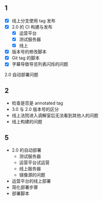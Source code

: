 ## 1

- [x] 线上分支使用 tag 发布
- [x] 2.0 的 CI 构建与发布
	- [x] 运营平台
	- [x] 测试服务器
	- [x] 线上
- [x] 版本号的修改脚本
- [x] Git tag 的脚本
- [x] 字幕导致导览列表闪烁的问题

2.0 自动部署问题

## 2

- 检查是否是 annotated tag
- 3.0 与 2.0 版本号的区分
- 线上法院进入调解室后无法看到其他人的问题
- 线上构建的问题

## 5

- 2.0 的自动部署
	- 测试服务器
	- 运营平台试运营
	- 线上服务器
	- 镜像源的问题
- 运营平台的线上部署
- 简化部署步骤
- 部署脚本